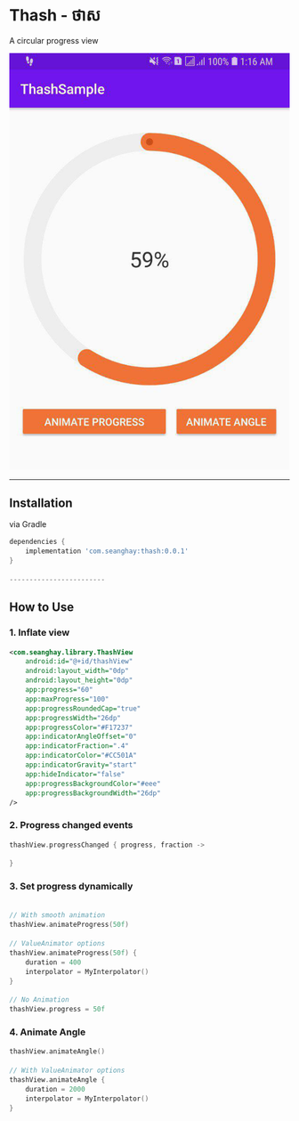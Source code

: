 

# Thash - ថាស

A circular progress view


<img src="https://raw.githubusercontent.com/seanghay/thash/master/art/thash-01.png" width="600" />


--------

## Installation

via Gradle

```gradle
dependencies {
    implementation 'com.seanghay:thash:0.0.1'
}

------------------------
```
## How to Use

### 1. Inflate view

```xml
<com.seanghay.library.ThashView
    android:id="@+id/thashView"
    android:layout_width="0dp"
    android:layout_height="0dp"
    app:progress="60"
    app:maxProgress="100"
    app:progressRoundedCap="true"
    app:progressWidth="26dp"
    app:progressColor="#F17237"
    app:indicatorAngleOffset="0"
    app:indicatorFraction=".4"
    app:indicatorColor="#CC501A"
    app:indicatorGravity="start"
    app:hideIndicator="false"
    app:progressBackgroundColor="#eee"
    app:progressBackgroundWidth="26dp"
/>
```


### 2. Progress changed events

```kotlin
thashView.progressChanged { progress, fraction ->

}
```

### 3. Set progress dynamically

```kotlin

// With smooth animation
thashView.animateProgress(50f)

// ValueAnimator options
thashView.animateProgress(50f) {
    duration = 400
    interpolator = MyInterpolator()
}

// No Animation
thashView.progress = 50f
```

### 4. Animate Angle
```kotlin
thashView.animateAngle()

// With ValueAnimator options
thashView.animateAngle {
    duration = 2000
    interpolator = MyInterpolator()
}
```
